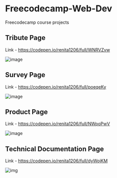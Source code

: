 # Freecodecamp-Web-Dev
Freecodecamp course projects

## Tribute Page
Link - https://codepen.io/renita1206/full/WNRVZvw  
  
![image](https://user-images.githubusercontent.com/66276711/122197692-14025900-ceb6-11eb-9d78-d4887583c6ff.png)

  
## Survey Page
Link - https://codepen.io/renita1206/full/poeqeKy  
  
 ![image](https://user-images.githubusercontent.com/66276711/122197508-e1f0f700-ceb5-11eb-9801-da72db90c826.png)


## Product Page
Link - https://codepen.io/renita1206/full/NWpoPwV  

![image](https://user-images.githubusercontent.com/66276711/122197376-bf5ede00-ceb5-11eb-9ab1-c979714ee7e3.png)


## Technical Documentation Page
Link - https://codepen.io/renita1206/full/dyWojKM   

![img](https://user-images.githubusercontent.com/66276711/124240266-3512ad00-db38-11eb-8986-8959ce41e639.png)  




